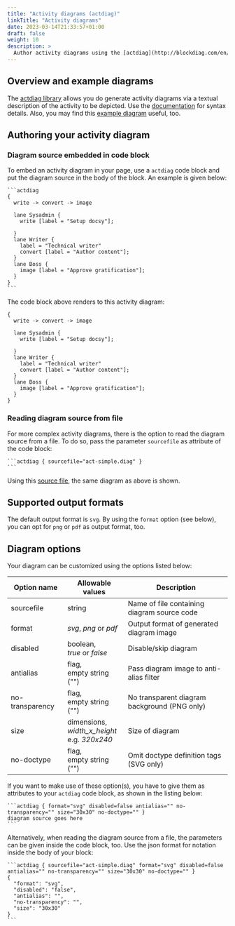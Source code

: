```yaml
---
title: "Activity diagrams (actdiag)"
linkTitle: "Activity diagrams"
date: 2023-03-14T21:33:57+01:00
draft: false
weight: 10
description: >
  Author activity diagrams using the [actdiag](http://blockdiag.com/en/actdiag/) library.
---
```


## Overview and example diagrams

The [actdiag library](https://github.com/blockdiag/actdiag) allows you do generate activity diagrams via a textual description of the activity to be depicted. Use the [documentation](http://blockdiag.com/en/actdiag/) for syntax details.
Also, you may find this [example diagram](http://blockdiag.com/en/actdiag/examples.html) useful, too.

## Authoring your activity diagram

### Diagram source embedded in code block

To embed an activity diagram in your page, use a `actdiag` code block and put the diagram source in the body of the block. An example is given below:

````
```actdiag
{
  write -> convert -> image

  lane Sysadmin {
    write [label = "Setup docsy"];

  }
  lane Writer {
    label = "Technical writer"
    convert [label = "Author content"];
  }
  lane Boss {
    image [label = "Approve gratification"];
  }
}
```
````

The code block above renders to this activity diagram:

```actdiag
{
  write -> convert -> image

  lane Sysadmin {
    write [label = "Setup docsy"];

  }
  lane Writer {
    label = "Technical writer"
    convert [label = "Author content"];
  }
  lane Boss {
    image [label = "Approve gratification"];
  }
}
```

### Reading diagram source from file

For more complex activity diagrams, there is the option to read the diagram source from a file. To do so, pass the parameter `sourcefile` as attribute of the code block:

````
```actdiag { sourcefile="act-simple.diag" }
```
````

Using this [source file](act-simple.diag), the same diagram as above is shown.

## Supported output formats

The default output format is `svg`. By using the `format` option (see below), you can opt for `png` or `pdf` as output format, too. 

## Diagram options

Your diagram can be customized using the options listed below: 

| Option name     | Allowable values                                  | Description                                  |
|-----------------|---------------------------------------------------|----------------------------------------------|
| sourcefile      | string                                            | Name of file containing diagram source code  |
| format          | _svg_, _png_ or _pdf_                             | Output format of generated diagram image     |
| disabled        | boolean,<br>_true_ or _false_                     | Disable/skip diagram                         |
| antialias       | flag,<br>empty string ("")                        | Pass diagram image to anti-alias filter      |
| no-transparency | flag,<br>empty string ("")                        | No transparent diagram background (PNG only) |
| size            | dimensions,<br>_width_x_height_<br>e.g. _320x240_ | Size of diagram                              |
| no-doctype      | flag,<br>empty string ("")                        | Omit doctype definition tags (SVG only)      |

If you want to make use of these option(s), you have to give them as attributes to your `actdiag` code block, as shown in the listing below:

````
```actdiag { format="svg" disabled=false antialias="" no-transparency="" size="30x30" no-doctype="" }
diagram source goes here
```
````

Alternatively, when reading the diagram source from a file, the parameters can be given inside the code block, too. Use the json format for notation inside the body of your block:

````
```actdiag { sourcefile="act-simple.diag" format="svg" disabled=false antialias="" no-transparency="" size="30x30" no-doctype="" }
{
  "format": "svg",
  "disabled": "false",
  "antialias": "",
  "no-transparency": "",
  "size": "30x30"
}
```
````
